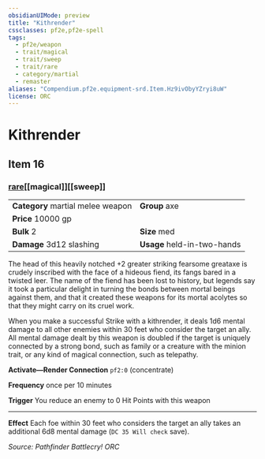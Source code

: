 ```yaml
---
obsidianUIMode: preview
title: "Kithrender"
cssclasses: pf2e,pf2e-spell
tags:
  - pf2e/weapon
  - trait/magical
  - trait/sweep
  - trait/rare
  - category/martial
  - remaster
aliases: "Compendium.pf2e.equipment-srd.Item.Hz9ivObyYZryi8uW"
license: ORC
---
```

# Kithrender
## Item 16
### [rare](rare "Rare Rarity Trait")[[magical]][[sweep]]

|  |  |
| -- | -- |
| **Category** martial melee weapon | **Group** axe |
| **Price** 10000 gp |  |
| **Bulk** 2 | **Size** med |
| **Damage** 3d12 slashing  | **Usage** held-in-two-hands |



The head of this heavily notched +2 greater striking fearsome greataxe is crudely inscribed with the face of a hideous fiend, its fangs bared in a twisted leer. The name of the fiend has been lost to history, but legends say it took a particular delight in turning the bonds between mortal beings against them, and that it created these weapons for its mortal acolytes so that they might carry on its cruel work.

When you make a successful Strike with a kithrender, it deals 1d6 mental damage to all other enemies within 30 feet who consider the target an ally. All mental damage dealt by this weapon is doubled if the target is uniquely connected by a strong bond, such as family or a creature with the minion trait, or any kind of magical connection, such as telepathy.

**Activate—Render Connection** `pf2:0` (concentrate)

**Frequency** once per 10 minutes

**Trigger** You reduce an enemy to 0 Hit Points with this weapon

* * *

**Effect** Each foe within 30 feet who considers the target an ally takes an additional 6d8 mental damage (`DC 35 Will check` save).

*Source: Pathfinder Battlecry!*
*ORC*